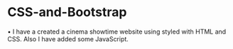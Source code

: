 # CSS-and-Bootstrap

•	I have a created a cinema showtime website using styled with HTML and CSS. Also I have added some JavaScript.


